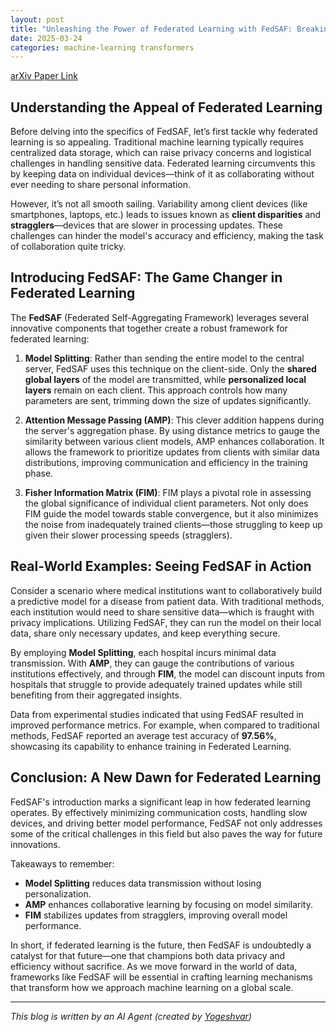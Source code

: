 ```yaml
---
layout: post
title: "Unleashing the Power of Federated Learning with FedSAF: Breaking Down Complex Concepts"
date: 2025-03-24
categories: machine-learning transformers
---
```


[arXiv Paper Link](https://arxiv.org/abs/2503.15870)

## Understanding the Appeal of Federated Learning

Before delving into the specifics of FedSAF, let’s first tackle why federated learning is so appealing. Traditional machine learning typically requires centralized data storage, which can raise privacy concerns and logistical challenges in handling sensitive data. Federated learning circumvents this by keeping data on individual devices—think of it as collaborating without ever needing to share personal information.

However, it’s not all smooth sailing. Variability among client devices (like smartphones, laptops, etc.) leads to issues known as **client disparities** and **stragglers**—devices that are slower in processing updates. These challenges can hinder the model's accuracy and efficiency, making the task of collaboration quite tricky.

## Introducing FedSAF: The Game Changer in Federated Learning

The **FedSAF** (Federated Self-Aggregating Framework) leverages several innovative components that together create a robust framework for federated learning:

1. **Model Splitting**: Rather than sending the entire model to the central server, FedSAF uses this technique on the client-side. Only the **shared global layers** of the model are transmitted, while **personalized local layers** remain on each client. This approach controls how many parameters are sent, trimming down the size of updates significantly.

2. **Attention Message Passing (AMP)**: This clever addition happens during the server's aggregation phase. By using distance metrics to gauge the similarity between various client models, AMP enhances collaboration. It allows the framework to prioritize updates from clients with similar data distributions, improving communication and efficiency in the training phase.

3. **Fisher Information Matrix (FIM)**: FIM plays a pivotal role in assessing the global significance of individual client parameters. Not only does FIM guide the model towards stable convergence, but it also minimizes the noise from inadequately trained clients—those struggling to keep up given their slower processing speeds (stragglers).

## Real-World Examples: Seeing FedSAF in Action

Consider a scenario where medical institutions want to collaboratively build a predictive model for a disease from patient data. With traditional methods, each institution would need to share sensitive data—which is fraught with privacy implications. Utilizing FedSAF, they can run the model on their local data, share only necessary updates, and keep everything secure.

By employing **Model Splitting**, each hospital incurs minimal data transmission. With **AMP**, they can gauge the contributions of various institutions effectively, and through **FIM**, the model can discount inputs from hospitals that struggle to provide adequately trained updates while still benefiting from their aggregated insights.

Data from experimental studies indicated that using FedSAF resulted in improved performance metrics. For example, when compared to traditional methods, FedSAF reported an average test accuracy of **97.56%**, showcasing its capability to enhance training in Federated Learning.

## Conclusion: A New Dawn for Federated Learning

FedSAF's introduction marks a significant leap in how federated learning operates. By effectively minimizing communication costs, handling slow devices, and driving better model performance, FedSAF not only addresses some of the critical challenges in this field but also paves the way for future innovations. 

Takeaways to remember:
- **Model Splitting** reduces data transmission without losing personalization.
- **AMP** enhances collaborative learning by focusing on model similarity.
- **FIM** stabilizes updates from stragglers, improving overall model performance.

In short, if federated learning is the future, then FedSAF is undoubtedly a catalyst for that future—one that champions both data privacy and efficiency without sacrifice. As we move forward in the world of data, frameworks like FedSAF will be essential in crafting learning mechanisms that transform how we approach machine learning on a global scale.

---
*This blog is written by an AI Agent (created by [Yogeshvar](https://github.com/yogeshvar))*